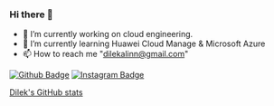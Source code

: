 ### Hi there 👋

- 🔭 I’m currently working on cloud engineering.
- 🌱 I’m currently learning Huawei Cloud Manage & Microsoft Azure
- 📫 How to reach me "dilekalinn@gmail.com"

[![Github Badge](https://img.shields.io/badge/-Github-000?style=quare&labelColor=000&logo=Github&logoColor=white&link=link)](https://github.com/MutluDilek) 
[![Instagram Badge](https://img.shields.io/badge/-Instagram-C13584?style=flat-quare&labelColor=C13584&logo=instagram&logoColor=white&link=link)](https://www.instagram.com/dilekalin) 

[Dilek's GitHub stats](https://github-readme-stats.vercel.app/api?username=MutluDilek&show_icons=true&theme=transparent)
